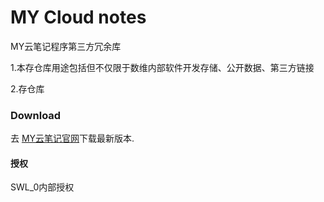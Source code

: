 MY Cloud notes
==============
MY云笔记程序第三方冗余库

1.本存仓库用途包括但不仅限于数维内部软件开发存储、公开数据、第三方链接

2.存仓库

### Download

去 [MY云笔记官网]下载最新版本.

#### 授权

SWL_0内部授权


[MY云笔记官网]:http://www.idigitaltechnology.com/
